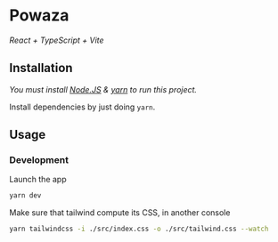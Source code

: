 # Powaza
_React + TypeScript + Vite_

## Installation
*You must install [Node.JS](https://nodejs.org/) & [yarn](https://yarnpkg.com/) to run this project.*

Install dependencies by just doing `yarn`.

## Usage
### Development
Launch the app
```bash
yarn dev
```

Make sure that tailwind compute its CSS, in another console
```bash
yarn tailwindcss -i ./src/index.css -o ./src/tailwind.css --watch
```